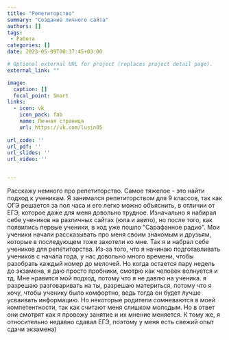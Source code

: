 ```yaml
---
title: "Репетиторство"
summary: "Создание личного сайта"
authors: []
tags: 
 - Работа
categories: []
date: 2023-05-09T00:37:45+03:00

# Optional external URL for project (replaces project detail page).
external_link: ""

image:
  caption: []
  focal_point: Smart
links:
  - icon: vk
    icon_pack: fab
    name: Личная страница
    url: https://vk.com/lusin05
  
url_code: ''
url_pdf: ''
url_slides: ''
url_video: ''


---
```

Расскажу немного про репетиторство. 
Самое тяжелое - это найти подход к ученикам. Я занимался репетиторством для 9 классов, так как ОГЭ решается за пол часа и его легко можно объяснить, в отличии от ЕГЭ, которое даже для меня довольно трудное.
Изначально я набирал себе учеников на различных сайтах (юла и авито), но после того, как появились первые ученики, в ход уже пошло "Сарафанное радио". Мои ученики начали рассказывать про меня своим знакомым и друзьям, которые в последующем тоже захотели ко мне. Так я и набрал себе учеников для репетиторства.
Из-за того, что я начинаю подготавливать учеников с начала года, у нас довольно много времени, чтобы разобрать каждый номер до мелочей. Но когда остается пару недель до экзамена, я даю просто пробники, смотрю как человек волнуется и тд.
Мне нравится мой подход, потому что я не давлю на ученика. я разрешаю разговаривать на ты, разрешаю материться, потому что я хочу, чтобы ученику было комфортно, ведь тогда он будет лучше усваивать информацию. Но некоторые родители сомневаются в моей компетентности, так как считают меня слишком молодым. Но в ответ они смотрят как я провожу занятие и их мнение меняется. К тому же, я относительно недавно сдавал ЕГЭ, поэтому у меня есть свежий опыт сдачи экзамена)


